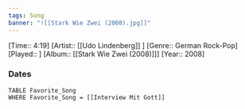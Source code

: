 ```yaml
---
tags: Song  
banner: "![[Stark Wie Zwei (2008).jpg]]"
---
```

[Time:: 4:19]
[Artist:: [[Udo Lindenberg]] ]
[Genre:: German Rock-Pop]
[Played:: ]
[Album:: [[Stark Wie Zwei (2008)]]]
[Year:: 2008]
### Dates
````dataview
TABLE Favorite_Song
WHERE Favorite_Song = [[Interview Mit Gott]]
````